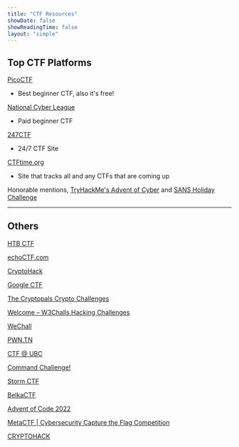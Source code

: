 ```yaml
---
title: "CTF Resources"
showDate: false
showReadingTime: false
layout: "simple"
---
```


## Top CTF Platforms

[PicoCTF](https://www.picoctf.org/)
- Best beginner CTF, also it's free!

[National Cyber League](https://nationalcyberleague.org/)
- Paid beginner CTF

[247CTF](https://247ctf.com/)
- 24/7 CTF Site

[CTFtime.org](https://ctftime.org)
- Site that tracks all and any CTFs that are coming up

Honorable mentions, [TryHackMe's Advent of Cyber](https://tryhackme.com/christmas) and [SANS Holiday Challenge](https://www.sans.org/mlp/holiday-hack-challenge/)

---

## Others

[HTB CTF](https://ctf.hackthebox.com/)

[echoCTF.com](https://echoctf.com/)

[CryptoHack](https://www.cryptohack.org/)

[Google CTF](https://capturetheflag.withgoogle.com/)

[The Cryptopals Crypto Challenges](https://www.cryptopals.com/)

[Welcome – W3Challs Hacking Challenges](https://www.w3challs.com/)

[WeChall](https://www.wechall.net/)

[PWN.TN](https://pwn.tn/)

[CTF @ UBC](https://maplebacon.org/)

[Command Challenge!](https://cmdchallenge.com/)

[Storm CTF](https://stormctf.ninja/)

[BelkaCTF](https://belkasoft.com/ctf)

[Advent of Code 2022](https://adventofcode.com/)

[MetaCTF | Cybersecurity Capture the Flag Competition](https://metactf.com/)

[CRYPTOHACK](https://cryptohack.org/)
